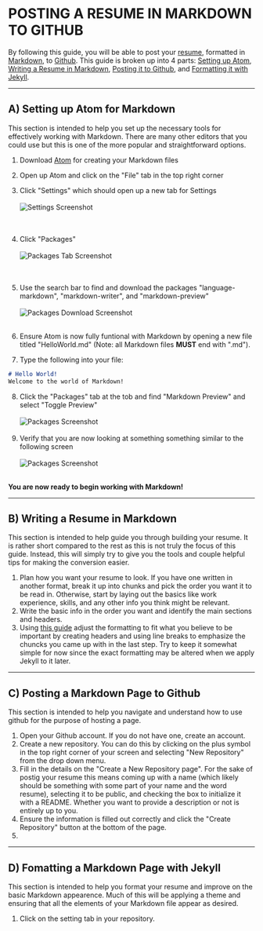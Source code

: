 # **POSTING A RESUME IN MARKDOWN TO GITHUB**

By following this guide, you will be able to post your [resume](https://bochk44.github.io/KBochResume.github/Resume), formatted in [Markdown](https://www.markdownguide.org/), to [Github](https://github.com/). This guide is broken up into 4 parts: <a href="#first_step">Setting up Atom</a>, <a href="#second_step">Writing a Resume in Markdown</a>, <a href="#third_step">Posting it to Github</a>, and <a href="#fourth_step">Formatting it with Jekyll</a>.

---

## A) <a id="first_step">Setting up Atom for Markdown</a>


This section is intended to help you set up the necessary tools for effectively working with Markdown. There are many other editors that you could use but this is one of the more popular and straightforward options.

  1. Download [Atom](https://atom.io/) for creating your Markdown files
  2. Open up Atom and click on the "File" tab in the top right corner
  3. Click "Settings" which should open up a new tab for Settings<br> <br>
![Settings Screenshot](README_Pictures/Screenshot1.jpg) <br> <br> <br>
  4. Click "Packages"<br> <br>
![Packages Tab Screenshot](README_Pictures/Screenshot2.png) <br> <br> <br>
  5. Use the search bar to find and download the packages "language-markdown", "markdown-writer", and "markdown-preview" <br> <br>
![Packages Download Screenshot](README_Pictures/Screenshot3.png) <br> <br>

  6. Ensure Atom is now fully funtional with Markdown by opening a new file titled "HelloWorld.md" (Note: all Markdown files __MUST__ end with ".md").
  7. Type the following into your file:<br>
```markdown
# Hello World!
Welcome to the world of Markdown!
```
  8. Click the "Packages" tab at the tob and find "Markdown Preview" and select "Toggle Preview" <br> <br>
![Packages Screenshot](README_Pictures/Screenshot4.png) <br> <br>
  9. Verify that you are now looking at something something similar to the following screen <br> <br>
![Packages Screenshot](README_Pictures/Screenshot5.png) <br> <br>

**You are now ready to begin working with Markdown!**

---

## B) <a id="second_step">Writing a Resume in Markdown</a>


This section is intended to help guide you through building your resume. It is rather short compared to the rest as this is not truly the focus of this guide. Instead, this will simply try to give you the tools and couple helpful tips for making the conversion easier.

  1. Plan how you want your resume to look. If you have one written in another format, break it up into chunks and pick the order you want it to be read in. Otherwise, start by laying out the basics like work experience, skills, and any other info you think might be relevant.
  2. Write the basic info in the order you want and identify the main sections and headers.
  3. Using [this guide](https://github.com/adam-p/markdown-here/wiki/Markdown-Cheatsheet) adjust the formatting to fit what you believe to be important by creating headers and using line breaks to emphasize the chuncks you came up with in the last step. Try to keep it somewhat simple for now since the exact formatting may be altered when we apply Jekyll to it later.

---

## C) <a id="third_step">Posting a Markdown Page to Github</a>


This section is intended to help you navigate and understand how to use github for the purpose of hosting a page.

  1. Open your Github account. If you do not have one, create an account.
  2. Create a new repository. You can do this by clicking on the plus symbol in the top right corner of your screen and selecting "New Repository" from the drop down menu.
  3. Fill in the details on the "Create a New Repository page". For the sake of postig your resume this means coming up with a name (which likely should be something with some part of your name and the word resume), selecting it to be public, and checking the box to initialize it with a README. Whether you want to provide a description or not is entirely up to you.
  4. Ensure the information is filled out correctly and click the "Create Repository" button at the bottom of the page.
  5. 
  

---

## D) <a id="fourth_step">Fomatting a Markdown Page with Jekyll</a>


This section is intended to help you format your resume and improve on the basic Markdown appearence. Much of this will be applying a theme and ensuring that all the elements of your Markdown file appear as desired.

  1. Click on the setting tab in your repository.
